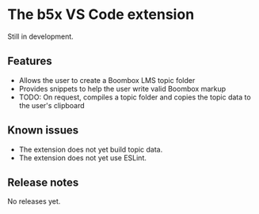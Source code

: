 # The b5x VS Code extension

Still in development.

## Features

- Allows the user to create a Boombox LMS topic folder
- Provides snippets to help the user write valid Boombox markup
- TODO: On request, compiles a topic folder and copies the topic data to the user's clipboard

## Known issues

- The extension does not yet build topic data.
- The extension does not yet use ESLint.

## Release notes

No releases yet.